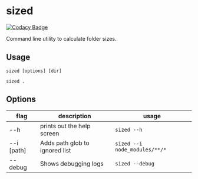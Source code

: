 # sized

[![Codacy Badge](https://api.codacy.com/project/badge/Grade/766b3fd71aed4ae2aa8a9d5b47a7843d)](https://app.codacy.com/app/dotconnor/sized?utm_source=github.com&utm_medium=referral&utm_content=dotconnor/sized&utm_campaign=Badge_Grade_Dashboard)

Command line utility to calculate folder sizes.

## Usage
```shell
sized [options] [dir]

sized .
```

## Options

|     flag     |           description           |             usage             |
|--------------|---------------------------------|-------------------------------|
| --h          | prints out the help screen      | `sized --h`                   |
| --i \[path]  | Adds path glob to ignored list  | `sized --i node_modules/**/*` |
| --debug      | Shows debugging logs            | `sized --debug`               |